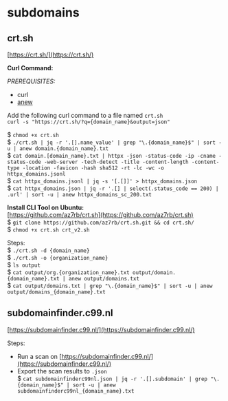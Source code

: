 # subdomains  

## crt.sh  
[https://crt.sh/](https://crt.sh/)  

**Curl Command:**  

*PREREQUISITES:*  
- curl  
- [anew](https://github.com/tomnomnom/anew)  

Add the following curl command to a file named `crt.sh`  
```curl -s "https://crt.sh/?q={domain_name}&output=json"```  

$ ```chmod +x crt.sh```    
$ ```./crt.sh | jq -r '.[].name_value' | grep "\.{domain_name}$" | sort -u | anew domain.{domain_name}.txt```  
$ ```cat domain.[domain_name}.txt | httpx -json -status-code -ip -cname -status-code -web-server -tech-detect -title -content-length -content-type -location -favicon -hash sha512 -rt -lc -wc -o httpx_domains.jsonl```  
$ ```cat httpx_domains.jsonl | jq -s '[.[]]' > httpx_domains.json```    
$ ```cat httpx_domains.json | jq -r '.[] | select(.status_code == 200) | .url' | sort -u | anew httpx_domains_sc_200.txt```    

**Install CLI Tool on Ubuntu:**    
[https://github.com/az7rb/crt.sh](https://github.com/az7rb/crt.sh)  
$ `git clone https://github.com/az7rb/crt.sh.git && cd crt.sh/`  
$ `chmod +x crt.sh crt_v2.sh`  

Steps:  
$ `./crt.sh -d {domain_name}`  
$ `./crt.sh -o {organization_name}`  
$ `ls output`  
$ `cat output/org.{organization_name}.txt output/domain.{domain_name}.txt | anew output/domains.txt`  
$ `cat output/domains.txt | grep "\.{domain_name}$" | sort -u | anew output/domains_{domain_name}.txt`  

## subdomainfinder.c99.nl  
[https://subdomainfinder.c99.nl/](https://subdomainfinder.c99.nl/)  

Steps:  
- Run a scan on [https://subdomainfinder.c99.nl/](https://subdomainfinder.c99.nl/)
- Export the scan results to `.json`  
$ `cat subdomainfinderc99nl.json | jq -r '.[].subdomain' | grep "\.{domain_name}$" | sort -u | anew subdomainfinderc99nl_{domain_name}.txt`  
